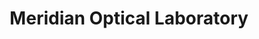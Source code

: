 ---
title: "Meridian Optical Laboratory"
url: /phoenix/meridian-optical-laboratory/
shop: optician
---